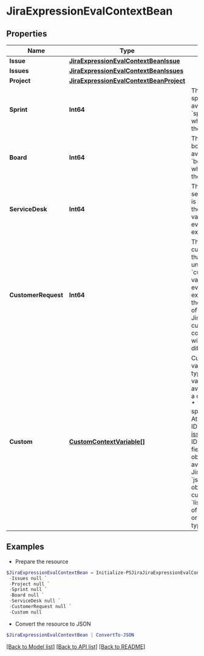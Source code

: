 # JiraExpressionEvalContextBean
## Properties

Name | Type | Description | Notes
------------ | ------------- | ------------- | -------------
**Issue** | [**JiraExpressionEvalContextBeanIssue**](JiraExpressionEvalContextBeanIssue.md) |  | [optional] 
**Issues** | [**JiraExpressionEvalContextBeanIssues**](JiraExpressionEvalContextBeanIssues.md) |  | [optional] 
**Project** | [**JiraExpressionEvalContextBeanProject**](JiraExpressionEvalContextBeanProject.md) |  | [optional] 
**Sprint** | **Int64** | The ID of the sprint that is available under the &#x60;sprint&#x60; variable when evaluating the expression. | [optional] 
**Board** | **Int64** | The ID of the board that is available under the &#x60;board&#x60; variable when evaluating the expression. | [optional] 
**ServiceDesk** | **Int64** | The ID of the service desk that is available under the &#x60;serviceDesk&#x60; variable when evaluating the expression. | [optional] 
**CustomerRequest** | **Int64** | The ID of the customer request that is available under the &#x60;customerRequest&#x60; variable when evaluating the expression. This is the same as the ID of the underlying Jira issue, but the customer request context variable will have a different type. | [optional] 
**Custom** | [**CustomContextVariable[]**](CustomContextVariable.md) | Custom context variables and their types. These variable types are available for use in a custom context:   *  &#x60;user&#x60;: A [user](https://developer.atlassian.com/cloud/jira/platform/jira-expressions-type-reference#user) specified as an Atlassian account ID.  *  &#x60;issue&#x60;: An [issue](https://developer.atlassian.com/cloud/jira/platform/jira-expressions-type-reference#issue) specified by ID or key. All the fields of the issue object are available in the Jira expression.  *  &#x60;json&#x60;: A JSON object containing custom content.  *  &#x60;list&#x60;: A JSON list of &#x60;user&#x60;, &#x60;issue&#x60;, or &#x60;json&#x60; variable types. | [optional] 

## Examples

- Prepare the resource
```powershell
$JiraExpressionEvalContextBean = Initialize-PSJiraJiraExpressionEvalContextBean  -Issue null `
 -Issues null `
 -Project null `
 -Sprint null `
 -Board null `
 -ServiceDesk null `
 -CustomerRequest null `
 -Custom null
```

- Convert the resource to JSON
```powershell
$JiraExpressionEvalContextBean | ConvertTo-JSON
```

[[Back to Model list]](../README.md#documentation-for-models) [[Back to API list]](../README.md#documentation-for-api-endpoints) [[Back to README]](../README.md)

